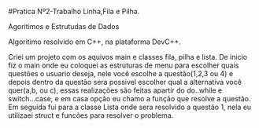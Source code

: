 #Pratica Nº2-Trabalho Linha,Fila e Pilha.

Agoritimos e Estrutudas de Dados

Algoritimo resolvido em C++, na plataforma DevC++.

Criei um projeto com os aquivos main e classes fila, pilha e lista. De inicio fiz o main onde eu coloquei as estruturas de menu para escolher quais questões o usuario deseja, nele você escolhe a questão(1,2,3 ou 4) e depois dentro da questão sera possivel escolher qual a alternativa você quer(a,b, ou c), essas realizações são feitas apartir do do..while e switch...case, e em casa opção eu chamo a função que resolve a questão. Em seguida fui para a classe Lista onde sera resolvido a questão 1, nela eu utilizaei struct e funcões para resolver o problema.
